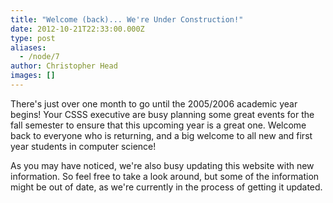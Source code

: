 ```yaml
---
title: "Welcome (back)... We're Under Construction!"
date: 2012-10-21T22:33:00.000Z
type: post
aliases:
  - /node/7
author: Christopher Head
images: []
---
```


<div class="field field-name-body field-type-text-with-summary field-label-hidden"><div class="field-items"><div class="field-item even"><p>There&apos;s just over one month to go until the 2005/2006 academic year begins! Your CSSS executive are busy planning some great events for the fall semester to ensure that this upcoming year is a great one. Welcome back to everyone who is returning, and a big welcome to all new and first year students in computer science!</p>
<p>As you may have noticed, we&apos;re also busy updating this website with new information. So feel free to take a look around, but some of the information might be out of date, as we&apos;re currently in the process of getting it updated.</p>
</div></div></div>    <footer>
          </footer>
